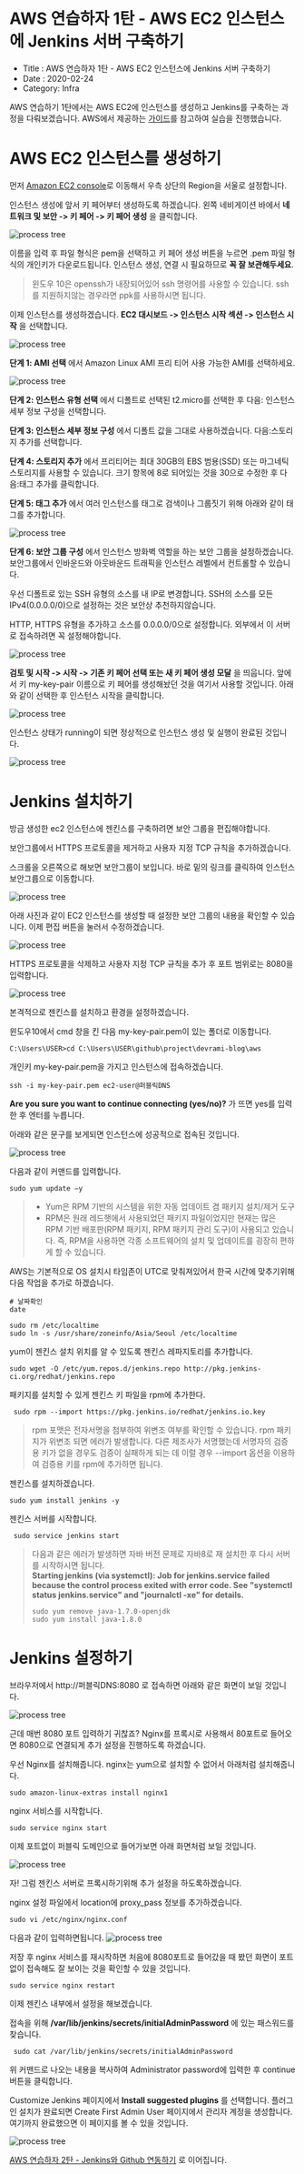 # AWS 연습하자 1탄 - AWS EC2 인스턴스에 Jenkins 서버 구축하기

- Title : AWS 연습하자 1탄 - AWS EC2 인스턴스에 Jenkins 서버 구축하기
- Date : 2020-02-24
- Category: Infra

AWS 연습하기 1탄에서는 AWS EC2에 인스턴스를 생성하고 Jenkins를 구축하는 과정을 다뤄보겠습니다. AWS에서 제공하는 [가이드](https://d1.awsstatic.com/Projects/P5505030/aws-project_Jenkins-build-server.pdf)를 참고하여 실습을 진행했습니다.

# AWS EC2 인스턴스를 생성하기

먼저 [Amazon EC2 console](https://console.aws.amazon.com/ec2/)로 이동해서 우측 상단의 Region을 서울로 설정합니다.

인스턴스 생성에 앞서 키 페어부터 생성하도록 하겠습니다.
왼쪽 네비게이션 바에서 **네트워크 및 보안 -> 키 페어 -> 키 페어 생성** 을 클릭합니다.

![process tree](https://raw.githubusercontent.com/devgaram/TIL/master/Infra/images/2020-02-24-img/1.png)

이름을 입력 후 파일 형식은 pem을 선택하고 키 페어 생성 버튼을 누르면 .pem 파일 형식의 개인키가 다운로드됩니다. 인스턴스 생성, 연결 시 필요하므로 **꼭 잘 보관해두세요**.

> 윈도우 10은 openssh가 내장되어있어 ssh 명령어를 사용할 수 있습니다. ssh를 지원하지않는 경우라면 ppk를 사용하시면 됩니다.

이제 인스턴스를 생성하겠습니다. **EC2 대시보드 -> 인스턴스 시작 섹션 -> 인스턴스 시작** 을 선택합니다.

![process tree](https://raw.githubusercontent.com/devgaram/TIL/master/Infra/images/2020-02-24-img/2.png)

**단계 1: AMI 선택** 에서 Amazon Linux AMI 프리 티어 사용 가능한 AMI를 선택하세요.

![process tree](https://raw.githubusercontent.com/devgaram/TIL/master/Infra/images/2020-02-24-img/3.png)

**단계 2: 인스턴스 유형 선택** 에서 디폴트로 선택된 t2.micro를 선택한 후 다음: 인스턴스 세부 정보 구성을 선택합니다.

**단계 3: 인스턴스 세부 정보 구성** 에서 디폴트 값을 그대로 사용하겠습니다. 다음:스토리지 추가를 선택합니다.

**단계 4: 스토리지 추가** 에서 프리티어는 최대 30GB의 EBS 범용(SSD) 또는 마그네틱 스토리지를 사용할 수 있습니다. 크기 항목에 8로 되어있는 것을 30으로 수정한 후 다음:태그 추가를 클릭합니다.

**단계 5: 태그 추가** 에서 여러 인스턴스를 태그로 검색이나 그룹짓기 위해 아래와 같이 태그를 추가합니다.

![process tree](https://raw.githubusercontent.com/devgaram/TIL/master/Infra/images/2020-02-24-img/4.png)

**단계 6: 보안 그룹 구성** 에서 인스턴스 방화벽 역할을 하는 보안 그룹을 설정하겠습니다. 보안그룹에서 인바운드와 아웃바운드 트래픽을 인스턴스 레벨에서 컨트롤할 수 있습니다.

우선 디폴트로 있는 SSH 유형의 소스를 내 IP로 변경합니다. SSH의 소스를 모든 IPv4(0.0.0.0/0)으로 설정하는 것은 보안상 추천하지않습니다.

HTTP, HTTPS 유형을 추가하고 소스를 0.0.0.0/0으로 설정합니다. 외부에서 이 서버로 접속하려면 꼭 설정해야합니다.

![process tree](https://raw.githubusercontent.com/devgaram/TIL/master/Infra/images/2020-02-24-img/5.png)

**검토 및 시작 -> 시작 -> 기존 키 페어 선택 또는 새 키 페어 생성 모달** 을 띄웁니다. 앞에서 키 my-key-pair 이름으로 키 페어를 생성해놨던 것을 여기서 사용할 것입니다. 아래와 같이 선택한 후 인스턴스 시작을 클릭합니다.

![process tree](https://raw.githubusercontent.com/devgaram/TIL/master/Infra/images/2020-02-24-img/6.png)

인스턴스 상태가 running이 되면 정상적으로 인스턴스 생성 및 실행이 완료된 것입니다.

![process tree](https://raw.githubusercontent.com/devgaram/TIL/master/Infra/images/2020-02-24-img/7.png)

# Jenkins 설치하기

방금 생성한 ec2 인스턴스에 젠킨스를 구축하려면 보안 그룹을 편집해야합니다.

보안그룹에서 HTTPS 프로토콜을 제거하고 사용자 지정 TCP 규칙을 추가하겠습니다.

스크롤을 오른쪽으로 해보면 보안그룹이 보입니다. 바로 밑의 링크를 클릭하여 인스턴스 보안그룹으로 이동합니다.

![process tree](https://raw.githubusercontent.com/devgaram/TIL/master/Infra/images/2020-02-24-img/8.png)

아래 사진과 같이 EC2 인스턴스를 생성할 때 설정한 보안 그룹의 내용을 확인할 수 있습니다. 이제 편집 버튼을 눌러서 수정하겠습니다.

![process tree](https://raw.githubusercontent.com/devgaram/TIL/master/Infra/images/2020-02-24-img/9.png)

HTTPS 프로토콜을 삭제하고 사용자 지정 TCP 규칙을 추가 후 포트 범위로는 8080을 입력합니다.

![process tree](https://raw.githubusercontent.com/devgaram/TIL/master/Infra/images/2020-02-24-img/10.png)

본격적으로 젠킨스를 설치하고 환경을 설정하겠습니다.

윈도우10에서 cmd 창을 킨 다음 my-key-pair.pem이 있는 폴더로 이동합니다.

```
C:\Users\USER>cd C:\Users\USER\github\project\devrami-blog\aws
```

개인키 my-key-pair.pem을 가지고 인스턴스에 접속하겠습니다.

```
ssh -i my-key-pair.pem ec2-user@퍼블릭DNS
```

**Are you sure you want to continue connecting
(yes/no)?** 가 뜨면 yes를 입력한 후 엔터를 누릅니다.

아래와 같은 문구를 보게되면 인스턴스에 성공적으로 접속된 것입니다.

![process tree](https://raw.githubusercontent.com/devgaram/TIL/master/Infra/images/images/2020-02-24-img/11.png)

다음과 같이 커맨드를 입력합니다.

```
sudo yum update –y
```

> - Yum은 RPM 기반의 시스템을 위한 자동 업데이트 겸 패키지 설치/제거 도구
> - RPM은 원래 레드햇에서 사용되었던 패키지 파일이었지만 현재는 많은 RPM 기반 배포판(RPM 패키지, RPM 패키지 관리 도구)이 사용되고 있습니다. 즉, RPM을 사용하면 각종 소프트웨어의 설치 및 업데이트를 굉장히 편하게 할 수 있습니다.

AWS는 기본적으로 OS 설치시 타임존이 UTC로 맞춰져있어서 한국 시간에 맞추기위해 다음 작업을 추가로 하겠습니다.

```
# 날짜확인
date

sudo rm /etc/localtime
sudo ln -s /usr/share/zoneinfo/Asia/Seoul /etc/localtime

```

yum이 젠킨스 설치 위치를 알 수 있도록 젠킨스 레파지토리를 추가합니다.

```
sudo wget -O /etc/yum.repos.d/jenkins.repo http://pkg.jenkins-ci.org/redhat/jenkins.repo
```

패키지를 설치할 수 있게 젠킨스 키 파일을 rpm에 추가한다.

```
 sudo rpm --import https://pkg.jenkins.io/redhat/jenkins.io.key
```

> rpm 포맷은 전자서명을 첨부하여 위변조 여부를 확인할 수 있습니다. rpm 패키지가 위변조 되면 에러가 발생합니다. 다른 제조사가 서명했는데 서명자의 검증용 키가 없을 경우도 검증이 실패하게 되는 데 이럴 경우 --import 옵션을 이용하여 검증용 키를 rpm에 추가하면 됩니다.

젠킨스를 설치하겠습니다.

```
sudo yum install jenkins -y
```

젠킨스 서버를 시작합니다.

```
 sudo service jenkins start
```

> 다음과 같은 에러가 발생하면 자바 버전 문제로 자바8로 재 설치한 후 다시 서버를 시작하시면 됩니다.  
> **Starting jenkins (via systemctl): Job for jenkins.service failed because the control process exited with error code. See "systemctl status jenkins.service" and "journalctl -xe" for details.**
>
> ```
> sudo yum remove java-1.7.0-openjdk
> sudo yum install java-1.8.0
> ```

# Jenkins 설정하기

브라우저에서 http://퍼블릭DNS:8080 로 접속하면 아래와 같은 화면이 보일 것입니다.

![process tree](https://raw.githubusercontent.com/devgaram/TIL/master/Infra/images/2020-02-24-img/12.png)

근데 매번 8080 포트 입력하기 귀찮죠? Nginx를 프록시로 사용해서 80포트로 들어오면 8080으로 연결되게 추가 설정을 진행하도록 하겠습니다.

우선 Nginx를 설치해줍니다. nginx는 yum으로 설치할 수 없어서 아래처럼 설치해줍니다.

```
sudo amazon-linux-extras install nginx1
```

nginx 서비스를 시작합니다.

```
sudo service nginx start
```

이제 포트없이 퍼블릭 도메인으로 들어가보면 아래 화면처럼 보일 것입니다.

![process tree](https://raw.githubusercontent.com/devgaram/TIL/master/Infra/images/2020-02-24-img/17.png)

자! 그럼 젠킨스 서버로 프록시하기위해 추가 설정을 하도록하겠습니다.

nginx 설정 파일에서 location에 proxy_pass 정보를 추가하겠습니다.

```
sudo vi /etc/nginx/nginx.conf
```

다음과 같이 입력하면됩니다.
![process tree](https://raw.githubusercontent.com/devgaram/TIL/master/Infra/images/2020-02-24-img/18.png)

저장 후 nginx 서비스를 재시작하면 처음에 8080포트로 들어갔을 때 봤던 화면이 포트없이 접속해도 잘 보이는 것을 확인할 수 있을 것입니다.

```
sudo service nginx restart
```

이제 젠킨스 내부에서 설정을 해보겠습니다.

접속을 위해 **/var/lib/jenkins/secrets/initialAdminPassword** 에 있는 패스워드를 찾습니다.

```
 sudo cat /var/lib/jenkins/secrets/initialAdminPassword
```

위 커맨드로 나오는 내용을 복사하여 Administrator password에 입력한 후 continue 버튼을 클릭합니다.

Customize Jenkins 페이지에서 **Install suggested plugins** 를 선택합니다. 플러그인 설치가 완료되면 Create First Admin User 페이지에서 관리자 계정을 생성합니다. 여기까지 완료했으면 이 페이지를 볼 수 있을 것입니다.

![process tree](https://raw.githubusercontent.com/devgaram/TIL/master/Infra/images/2020-02-24-img/13.png)

[AWS 연습하자 2탄 - Jenkins와 Github 연동하기](/post/2020-02-25-how-to-use-aws) 로 이어집니다.
